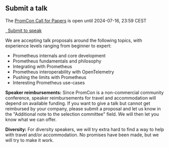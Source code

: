 ## Submit a talk

The [PromCon Call for Papers](https://sessionize.com/promcon-2024/) is open until 2024-07-16, 23:59 CEST

<a class="btn btn-lg btn-default" href="https://sessionize.com/promcon-2025/" target="_blank" role="button">
  <i class="fa fa-briefcase"></i>&nbsp;&nbsp;Submit to speak
</a>

We are accepting talk proposals around the following topics, with experience
levels ranging from beginner to expert:

* Prometheus internals and core development
* Prometheus fundamentals and philosophy
* Integrating with Prometheus
* Prometheus interoperability with OpenTelemetry
* Pushing the limits with Prometheus
* Interesting Prometheus use-cases

**Speaker reimbursements:** Since PromCon is a non-commercial community
conference, speaker reimbursements for travel and accommodation will depend on
available funding. If you want to give a talk but cannot get reimbursed by your
company, please submit a proposal and let us know in the "Additional note
to the selection committee" field. We will then let you know what we can offer.

**Diversity:** For diversity speakers, we will try extra hard to find a way to
help with travel and/or accommodation. No promises have been made, but we will 
try to make it work.